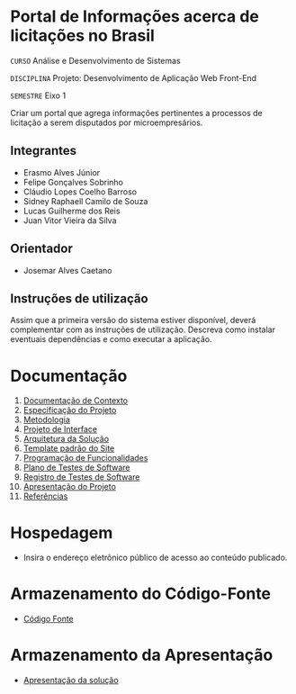 # Portal de Informações acerca de licitações no Brasil


`CURSO` Análise e Desenvolvimento de Sistemas

`DISCIPLINA` Projeto: Desenvolvimento de Aplicação Web Front-End

`SEMESTRE` Eixo 1

Criar um portal que agrega informações pertinentes a processos de licitação a serem disputados por microempresários. 

## Integrantes

* Erasmo Alves Júnior
* Felipe Gonçalves Sobrinho
* Cláudio Lopes Coelho Barroso
* Sidney Raphaell Camilo de Souza
* Lucas Guilherme dos Reis
* Juan Vitor Vieira da Silva


## Orientador

* Josemar Alves Caetano

## Instruções de utilização

Assim que a primeira versão do sistema estiver disponível, deverá complementar com as instruções de utilização. Descreva como instalar eventuais dependências e como executar a aplicação.

# Documentação

<ol>
<li><a href="docs/01-Documentação de Contexto.md"> Documentação de Contexto</a></li>
<li><a href="docs/02-Especificação do Projeto.md"> Especificação do Projeto</a></li>
<li><a href="docs/03-Metodologia.md"> Metodologia</a></li>
<li><a href="docs/04-Projeto de Interface.md"> Projeto de Interface</a></li>
<li><a href="docs/05-Arquitetura da Solução.md"> Arquitetura da Solução</a></li>
<li><a href="docs/06-Template padrão do Site.md"> Template padrão do Site</a></li>
<li><a href="docs/07-Programação de Funcionalidades.md"> Programação de Funcionalidades</a></li>
<li><a href="docs/08-Plano de Testes de Software.md"> Plano de Testes de Software</a></li>
<li><a href="docs/09-Registro de Testes de Software.md"> Registro de Testes de Software</a></li>
<li><a href="docs/10-Apresentação do Projeto.md"> Apresentação do Projeto</a></li>
<li><a href="docs/11-Referências.md"> Referências</a></li>
</ol>

# Hospedagem

* Insira o endereço eletrônico público de acesso ao conteúdo publicado. 

# Armazenamento do Código-Fonte

* <a href="README.md">Código Fonte</a>

# Armazenamento da Apresentação

* <a href="presentation/README.md">Apresentação da solução</a>
